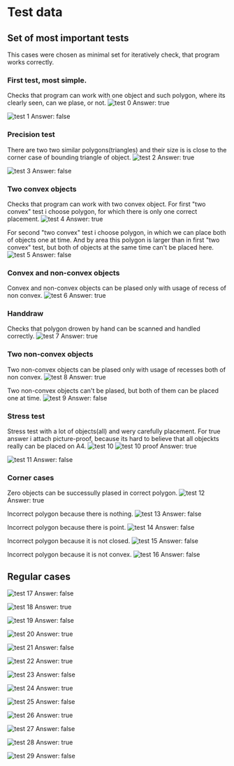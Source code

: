 # Test data
## Set of most important tests
This cases were chosen as minimal set for iteratively check, that program works correctly.
### First test, most simple. 
Checks that program can work with one object and such polygon, where its clearly seen, can we plase, or not. 
![test 0](/test/img/0.jpg "test 0")
Answer: true

![test 1](/test/img/1.jpg "test 1")
Answer: false


### Precision test
There are two two similar polygons(triangles) and their size is is close to the corner case of bounding triangle of object.
![test 2](/test/img/2.jpg "test 2")
Answer: true

![test 3](/test/img/3.jpg "test 3")
Answer: false


### Two convex objects
Checks that program can work with two convex object.
For first "two convex" test i choose polygon, for which there is only one correct placement.
![test 4](/test/img/4.jpg "test 4")
Answer: true

For second "two convex" test i choose polygon, in which we can place both of objects one at time. And by area this polygon is larger than in first "two convex" test, but both of objects at the same time can't be placed here.
![test 5](/test/img/5.jpg "test 5")
Answer: false


### Convex and non-convex objects
Convex and non-convex objects can be plased only with usage of recess of non convex.
![test 6](/test/img/6.jpg "test 6")
Answer: true


### Handdraw
Checks that polygon drowen by hand can be scanned and handled correctly.
![test 7](/test/img/7.jpg "test 7")
Answer: true


### Two non-convex objects
Two non-convex objects can be plased only with usage of recesses both of non convex.
![test 8](/test/img/8.jpg "test 8")
Answer: true

Two non-convex objects can't be plased, but both of them can be placed one at time.
![test 9](/test/img/9.jpg "test 9")
Answer: false


### Stress test
Stress test with a lot of objects(all) and wery carefully placement. For true answer i attach picture-proof, because its hard to believe that all objeckts really can be placed on A4.
![test 10](/test/img/10.jpg "test 10")
![test 10 proof](/item_set/a.jpg "test 10 proof")
Answer: true

![test 11](/test/img/11.jpg "test 11")
Answer: false


### Corner cases
Zero objects can be successully plased in correct polygon.
![test 12](/test/img/12.jpg "test 12")
Answer: true

Incorrect polygon because there is nothing.
![test 13](/test/img/13.jpg "test 13")
Answer: false

Incorrect polygon because there is point.
![test 14](/test/img/14.jpg "test 14")
Answer: false

Incorrect polygon because it is not closed.
![test 15](/test/img/15.jpg "test 15")
Answer: false

Incorrect polygon because it is not convex.
![test 16](/test/img/16.jpg "test 16")
Answer: false


## Regular cases
![test 17](/test/img/17.jpg "test 17")
Answer: false

![test 18](/test/img/18.jpg "test 18")
Answer: true

![test 19](/test/img/19.jpg "test 19")
Answer: false

![test 20](/test/img/20.jpg "test 20")
Answer: true

![test 21](/test/img/21.jpg "test 21")
Answer: false

![test 22](/test/img/22.jpg "test 22")
Answer: true

![test 23](/test/img/23.jpg "test 23")
Answer: false

![test 24](/test/img/24.jpg "test 24")
Answer: true

![test 25](/test/img/25.jpg "test 25")
Answer: false

![test 26](/test/img/26.jpg "test 26")
Answer: true

![test 27](/test/img/27.jpg "test 27")
Answer: false

![test 28](/test/img/28.jpg "test 28")
Answer: true

![test 29](/test/img/29.jpg "test 29")
Answer: false

